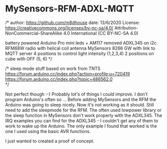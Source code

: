 # MySensors-RFM-ADXL-MQTT

/* 
author: https://github.com/m8dhouse 
date: 13/6/2020 
License: https://creativecommons.org/licenses/by-nc-sa/4.0/ 
Attribution-NonCommercial-ShareAlike 4.0 International (CC BY-NC-SA 4.0)

battery powered Arduino Pro mini leds + AM117 removed
ADXL345 on i2c RFM68W radio with helical coil antenna 
MySensors 8266 GW with link to MQTT server 4 positions to control light intensity (1,2,3,4) 
2 positions on cube with OFF (5, 6)  */  

/* sleep mode stuff 
based on work from TNTS https://forum.arduino.cc/index.php?action=profile;u=720419 
https://forum.arduino.cc/index.php?topic=486562.0  
*/


Not perfect though :-) Probably lot's of things I could improve. I don't program Arduino's often so ...
Before adding MySensors and the RFM the Arduino was going to sleep nicely.
Now it's not working as it should. Still need to add the sleepmode for the RFM.
The often used lowpower library or the sleep function in MySensors don't work properly with the ADXL345. 
The IRQ examples you can find for the ADXL345 - I couldn't get any of them to work to wake up the Arduino. 
The only example I found that worked is the one I used using the basic AVR functions.

I just wanted to created a proof of concept. 

